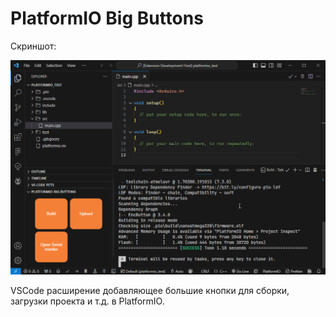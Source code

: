# PlatformIO Big Buttons

Скриншот:

![Скриншот](./readme_assets/screenshot.png)

VSCode расширение добавляющее большие кнопки для сборки, загрузки проекта и т.д. в PlatformIO.
